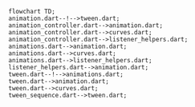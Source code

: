 <!---
Generated by https://github.com/polina-c/layerlens
Dependencies that create loop are markes with `!`.
-->

```mermaid
flowchart TD;
animation.dart--!-->tween.dart;
animation_controller.dart-->animation.dart;
animation_controller.dart-->curves.dart;
animation_controller.dart-->listener_helpers.dart;
animations.dart-->animation.dart;
animations.dart-->curves.dart;
animations.dart-->listener_helpers.dart;
listener_helpers.dart-->animation.dart;
tween.dart--!-->animations.dart;
tween.dart-->animation.dart;
tween.dart-->curves.dart;
tween_sequence.dart-->tween.dart;
```


